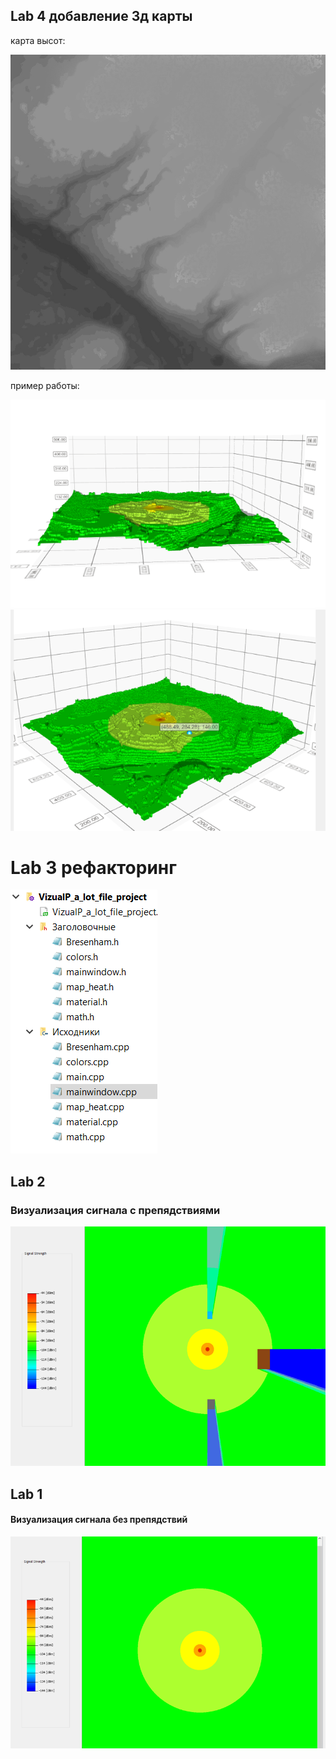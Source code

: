 ## Lab 4 добавление 3д карты

карта высот: 

<img src = "map_heights2.jpg">


пример работы: 

<img src = "pic3.png">
<img src = "pic4.png">


# Lab 3 рефакторинг 

<img src = "pic5.png">

## Lab 2
### Визуализация сигнала с препядствиями

<img src = "pic2.png">

## Lab 1
#### Визуализация сигнала без препядствий 

<img src = "pic1.png">